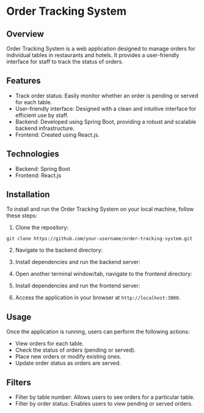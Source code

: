 # Order Tracking System

## Overview
Order Tracking System is a web application designed to manage orders for individual tables in restaurants and hotels. It provides a user-friendly interface for staff to track the status of orders. 

## Features
- Track order status: Easily monitor whether an order is pending or served for each table.
- User-friendly interface: Designed with a clean and intuitive interface for efficient use by staff.
- Backend: Developed using Spring Boot, providing a robust and scalable backend infrastructure.
- Frontend: Created using React.js.

## Technologies
- Backend: Spring Boot
- Frontend: React.js

## Installation
To install and run the Order Tracking System on your local machine, follow these steps:

1. Clone the repository:

` git clone https://github.com/your-username/order-tracking-system.git `

2. Navigate to the backend directory:

3. Install dependencies and run the backend server:

4. Open another terminal window/tab, navigate to the frontend directory:

5. Install dependencies and run the frontend server:

6. Access the application in your browser at `http://localhost:3000`.

## Usage
Once the application is running, users can perform the following actions:
- View orders for each table.
- Check the status of orders (pending or served).
- Place new orders or modify existing ones.
- Update order status as orders are served.

## Filters
- Filter by table number: Allows users to see orders for a particular table.
- Filter by order status: Enables users to view pending or served orders.
